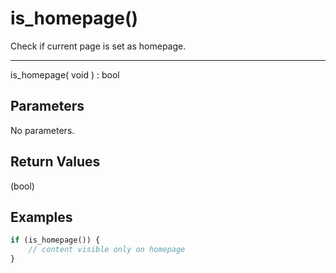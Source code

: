 # is_homepage()

Check if current page is set as homepage.

---

is_homepage( void ) : bool

## Parameters

No parameters.

## Return Values

(bool)

## Examples

```php
if (is_homepage()) {
    // content visible only on homepage
}
```

